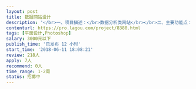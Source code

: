 ```yaml
---                
layout: post       
title: 数据网站设计           
description: '</br>一、项目描述：</br>数据分析类网站</br></br>二、主要功能点：</br>数据分析展示</br></br>三、可参考产品：</br>react： https://preview.pro.ant.design/#/dashboard/analysis</br>'     
contenturl: https://pro.lagou.com/project/8380.html      
tags: [平面设计,Photoshop]            
salary: 3000元以下          
publish_time: '已发布 12 小时'         
start_time: '2018-06-11 18:08:21'           
review: 218人                   
apply: 7人                   
recommend: 0人                   
time_range: 1-2周              
status: 招募中                  
---                 
```

